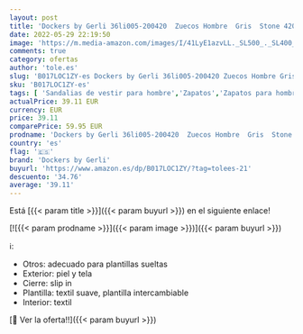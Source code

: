 ```yaml
---
layout: post
title: 'Dockers by Gerli 36li005-200420  Zuecos Hombre  Gris  Stone 420   43 EU'
date: 2022-05-29 22:19:50
image: 'https://m.media-amazon.com/images/I/41LyE1azvLL._SL500_._SL400_.jpg'
comments: true
category: ofertas
author: 'tole.es'
slug: 'B017LOC1ZY-es Dockers by Gerli 36li005-200420 Zuecos Hombre Gris Stone...'
sku: 'B017LOC1ZY-es'
tags: [ 'Sandalias de vestir para hombre','Zapatos','Zapatos para hombre','Zapatos y complementos','dockers by gerli','zuecos','🇪🇸', ]
actualPrice: 39.11 EUR
currency: EUR
price: 39.11
comparePrice: 59.95 EUR
prodname: 'Dockers by Gerli 36li005-200420  Zuecos Hombre  Gris  Stone 420   43 EU'
country: 'es'
flag: '🇪🇸'
brand: 'Dockers by Gerli'
buyurl: 'https://www.amazon.es/dp/B017LOC1ZY/?tag=tolees-21'
descuento: '34.76'
average: '39.11'
---
```


Está [{{< param title >}}]({{< param buyurl >}}) en el siguiente enlace!

[![{{< param prodname >}}]({{< param image >}})]({{< param buyurl >}})

ℹ️:

- Otros: adecuado para plantillas sueltas
- Exterior: piel y tela
- Cierre: slip in
- Plantilla: textil suave, plantilla intercambiable
- Interior: textil

[🛒 Ver la oferta!!]({{< param buyurl >}})

